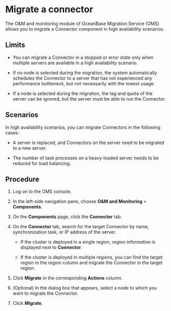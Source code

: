 # Migrate a connector

The O\&M and monitoring module of OceanBase Migration Service (OMS) allows you to migrate a Connector component in high availability scenarios.

## Limits

* You can migrate a Connector in a stopped or error state only when multiple servers are available in a high availability scenario.

* If no node is selected during the migration, the system automatically schedules the Connector to a server that has not experienced any performance bottleneck, but not necessarily with the lowest usage.

* If a node is selected during the migration, the tag and quota of the server can be ignored, but the server must be able to run the Connector.

## Scenarios

In high availability scenarios, you can migrate Connectors in the following cases:

* A server is replaced, and Connectors on the server need to be migrated to a new server.

* The number of task processes on a heavy-loaded server needs to be reduced for load balancing.

## Procedure

1. Log on to the OMS console.

2. In the left-side navigation pane, choose **O\&M and Monitoring** \> **Components**.

3. On the **Components** page, click the **Connector** tab.

4. On the **Connector** tab, search for the target Connector by name, synchronization task, or IP address of the server.

   * If the cluster is deployed in a single region, region information is displayed next to **Connector**.

   * If the cluster is deployed in multiple regions, you can find the target region in the region column and migrate the Connector in the target region.

5. Click **Migrate** in the corresponding **Actions** column.

6. (Optional) In the dialog box that appears, select a node to which you want to migrate the Connector.

7. Click **Migrate**.

